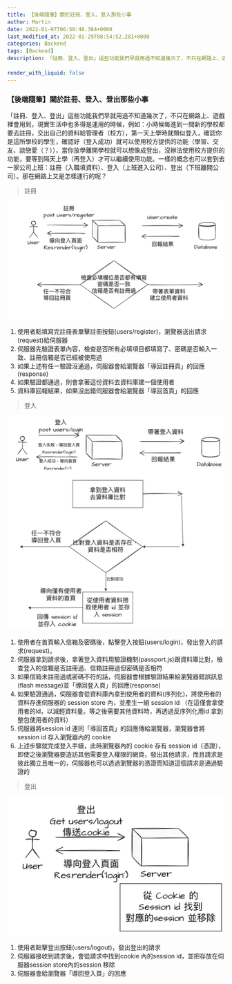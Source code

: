 ```yaml
---
title: 【後端隨筆】關於註冊、登入、登入那些小事
author: Martin
date: 2022-01-07T06:50:48.384+0000
last_modified_at: 2022-01-29T08:54:52.281+0000
categories: Backend
tags: [Backend]
description: 「註冊、登入、登出」這些功能我們早就用過不知道幾次了，不只在網路上、遊戲裡會用到，現實生活中也多得是運用的時候，例如：小時候每進到一間新的學校都要去註冊，交出自己的資料給管理者（校方），第一天上學時就類似登入，確認你是這所學校的學生，確認好（登入成功）就可以使用校方提供的功能（學…

render_with_liquid: false
---
```


### 【後端隨筆】關於註冊、登入、登出那些小事

「註冊、登入、登出」這些功能我們早就用過不知道幾次了，不只在網路上、遊戲裡會用到，現實生活中也多得是運用的時候，例如：小時候每進到一間新的學校都要去註冊，交出自己的資料給管理者（校方），第一天上學時就類似登入，確認你是這所學校的學生，確認好（登入成功）就可以使用校方提供的功能（學習、交友、談戀愛（？）），當你放學離開學校就可以想像成登出，沒辦法使用校方提供的功能，要等到隔天上學（再登入）才可以繼續使用功能。一樣的概念也可以套到去一家公司上班：註冊（入職填資料）、登入（上班進入公司）、登出（下班離開公司）。那在網路上又是怎樣運行的呢？


> 註冊 






![](/assets/fb09b26345ba/1*CGdsjoDOxQLr-7FBvL84Gg.jpeg)

1. 使用者點填寫完註冊表單擊註冊按鈕\(users/register\)，瀏覽器送出請求\(request\)給伺服器
2. 伺服器先驗證表單內容，檢查是否所有必填項目都填寫了、密碼是否輸入一致、註冊信箱是否已經被使用過
3. 如果上述有任一驗證沒通過，伺服器會給瀏覽器「導回註冊頁」的回應\(response\)
4. 如果驗證都通過，則會拿著這份資料去資料庫建一個使用者
5. 資料庫回報結果，如果沒出錯伺服器會給瀏覽器「導回首頁」的回應



> 登入 






![](/assets/fb09b26345ba/1*Bqa2BFPNLRymy-8NNCqhDw.jpeg)

1. 使用者在首頁輸入信箱及密碼後，點擊登入按鈕\(users/login\)，發出登入的請求\(request\)。
2. 伺服器拿到請求後，拿著登入資料用驗證機制\(passport\.js\)跟資料庫比對，檢查登入的信箱是否註冊過、信箱註冊過但密碼是否相符
3. 如果信箱未註冊過或密碼不符的話，伺服器會根據驗證結果給瀏覽器錯誤訊息\(flash message\)並「導回登入頁」的回應\(response\)
4. 如果驗證通過，伺服器會從資料庫內拿到使用者的資料\(序列化\)，將使用者的資料存進伺服器的 session store 內，並產生一組 session id
（在這僅會拿使用者的id，以減輕資料量。等之後需要其他資料時，再透過反序列化用id 拿到整包使用者的資料）
5. 伺服器將session id 連同「導回首頁」的回應傳給瀏覽器，瀏覽器會將session id 存入瀏覽器內的 cookie
6. 上述步驟就完成登入手續，此時瀏覽器內的 cookie 存有 session id（憑證），即使之後瀏覽器要造訪其他需要登入權限的網頁，發出其他請求，而且請求是彼此獨立且唯一的，伺服器也可以透過瀏覽器的憑證而知道這個請求是通過驗證的



> 登出 






![](/assets/fb09b26345ba/1*IVjzho8mesHbW-QSz1nuHA.jpeg)

1. 使用者點擊登出按鈕\(users/logout\)，發出登出的請求
2. 伺服器接收到請求後，會從請求中找到cookie 內的session id，並把存放在伺服器session store內的session 移除
3. 伺服器會給瀏覽器「導回登入頁」的回應




